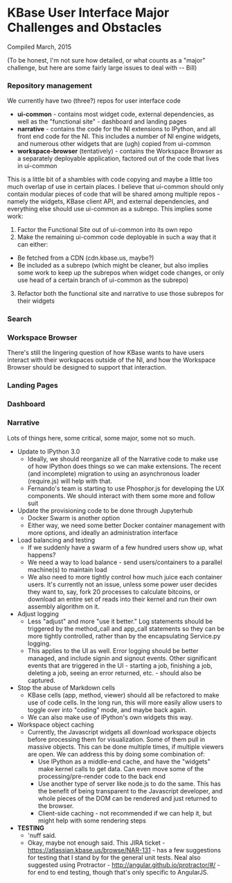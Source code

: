 # KBase User Interface Major Challenges and Obstacles

Compiled March, 2015

(To be honest, I'm not sure how detailed, or what counts as a "major" challenge, but here are some fairly large issues to deal with -- Bill)

### Repository management
We currently have two (three?) repos for user interface code
- __ui-common__ - contains most widget code, external dependencies, as well as the "functional site" - dashboard and landing pages
- __narrative__ - contains the code for the NI extensions to IPython, and all front end code for the NI. This includes a number of NI engine widgets, and numerous other widgets that are (ugh) copied from ui-common
- __workspace-browser__ (tentatively) - contains the Workspace Browser as a separately deployable application, factored out of the code that lives in ui-common

This is a little bit of a shambles with code copying and maybe a little too much overlap of use in certain places. I believe that ui-common should only contain modular pieces of code that will be shared among multiple repos - namely the widgets, KBase client API, and external dependencies, and everything else should use ui-common as a subrepo. This implies some work:

1. Factor the Functional Site out of ui-common into its own repo
2. Make the remaining ui-common code deployable in such a way that it can either:
  - Be fetched from a CDN (cdn.kbase.us, maybe?)
  - Be included as a subrepo (which might be cleaner, but also implies some work to keep up the subrepos when widget code changes, or only use head of a certain branch of ui-common as the subrepo)
3. Refactor both the functional site and narrative to use those subrepos for their widgets

### Search

### Workspace Browser
There's still the lingering question of how KBase wants to have users interact with their workspaces outside of the NI, and how the Workspace Browser should be designed to support that interaction.

### Landing Pages

### Dashboard

### Narrative
Lots of things here, some critical, some major, some not so much.
- Update to IPython 3.0
  - Ideally, we should reorganize all of the Narrative code to make use of how IPython does things so we can make extensions. The recent (and incomplete) migration to using an asynchronous loader (require.js) will help with that.
  - Fernando's team is starting to use Phosphor.js for developing the UX components. We should interact with them some more and follow suit
- Update the provisioning code to be done through Jupyterhub
  - Docker Swarm is another option
  - Either way, we need some better Docker container management with more options, and ideally an administration interface
- Load balancing and testing
  - If we suddenly have a swarm of a few hundred users show up, what happens?
  - We need a way to load balance - send users/containers to a parallel machine(s) to maintain load
  - We also need to more tightly control how much juice each container users. It's currently not an issue, unless some power user decides they want to, say, fork 20 processes to calculate bitcoins, or download an entire set of reads into their kernel and run their own assembly algorithm on it.
- Adjust logging
  - Less "adjust" and more "use it better." Log statements should be triggered by the method_call and app_call statements so they can be more tightly controlled, rather than by the encapsulating Service.py logging.
  - This applies to the UI as well. Error logging should be better managed, and include signin and signout events. Other significant events that are triggered in the UI - starting a job, finishing a job, deleting a job, seeing an error returned, etc. - should also be captured.
- Stop the abuse of Markdown cells
  - KBase cells (app, method, viewer) should all be refactored to make use of code cells. In the long run, this will more easily allow users to toggle over into "coding" mode, and maybe back again.
  - We can also make use of IPython's own widgets this way.
- Workspace object caching
  - Currently, the Javascript widgets all download workspace objects before processing them for visualization. Some of them pull in massive objects. This can be done multiple times, if multiple viewers are open. We can address this by doing some combination of:
    - Use IPython as a middle-end cache, and have the "widgets" make kernel calls to get data. Can even move some of the processing/pre-render code to the back end
    - Use another type of server like node.js to do the same. This has the benefit of being transparent to the Javascript developer, and whole pieces of the DOM can be rendered and just returned to the browser.
    - Client-side caching - not recommended if we can help it, but might help with some rendering steps
- __TESTING__
  - 'nuff said.
  - Okay, maybe not enough said. This JIRA ticket - https://atlassian.kbase.us/browse/NAR-131 - has a few suggestions for testing that I stand by for the general unit tests. Neal also suggested using Protractor - http://angular.github.io/protractor/#/ - for end to end testing, though that's only specific to AngularJS.
